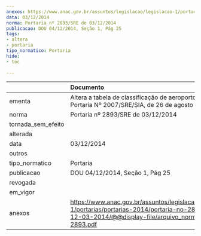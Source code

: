 ```yaml
---
anexos: https://www.anac.gov.br/assuntos/legislacao/legislacao-1/portarias/portarias-2014/portaria-no-2893-sre-de-12-03-2014/@@display-file/arquivo_norma/PA2014-2893.pdf
data: 03/12/2014
norma: Portaria nº 2893/SRE de 03/12/2014
publicacao: DOU 04/12/2014, Seção 1, Pág 25
tags:
- altera
- portaria
tipo_normatico: Portaria
hide: 
- toc 
 
---
```


|                    | Documento                                                                                                                                                         |
|:-------------------|:------------------------------------------------------------------------------------------------------------------------------------------------------------------|
| ementa             | Altera a tabela de classificação de aeroportos contida na Portaria Nº 2007/SRE/SIA, de 26 de agosto de 2014.                                                      |
| norma              | Portaria nº 2893/SRE de 03/12/2014                                                                                                                                |
| tornada_sem_efeito |                                                                                                                                                                   |
| alterada           |                                                                                                                                                                   |
| data               | 03/12/2014                                                                                                                                                        |
| outros             |                                                                                                                                                                   |
| tipo_normatico     | Portaria                                                                                                                                                          |
| publicacao         | DOU 04/12/2014, Seção 1, Pág 25                                                                                                                                   |
| revogada           |                                                                                                                                                                   |
| em_vigor           |                                                                                                                                                                   |
| anexos             | https://www.anac.gov.br/assuntos/legislacao/legislacao-1/portarias/portarias-2014/portaria-no-2893-sre-de-12-03-2014/@@display-file/arquivo_norma/PA2014-2893.pdf |